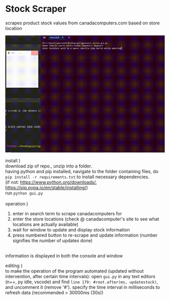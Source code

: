 # Stock Scraper
scrapes product stock values from canadacomputers.com based on store location

![operation](operation.gif)

install )<br/>
download zip of repo., unzip into a folder.<br/>
having python and pip installed, navigate to the folder containing files, do `pip install -r requirements.txt` to install necessary dependencies.<br/>
(if not: https://www.python.org/downloads/, https://pip.pypa.io/en/stable/installing/)<br/>
run `python gui.py`<br/>
<br/>
operation )<br/>
1) enter in search term to scrape canadacomputers for<br/>
2) enter the store locations (check @ canadacomputer's site to see what locations are actually available)<br/>
3) wait for window to update and display stock information<br/>
4) press numbered button to re-scrape and update information (number signifies the number of updates done)<br/>
<br/>
information is displayed in both the console and window<br/>

editing )<br/>
to make the operation of the program automated (updated without intervention, after certain time intervals): open `gui.py` in any text editors (n++, py idle, vscode) and find `line 179: #root.after(ms, updatestock)`, and uncomment it (remove '#'). specify the time interval in milliseconds to refresh data (recommended > 30000ms (30s))<br/>
